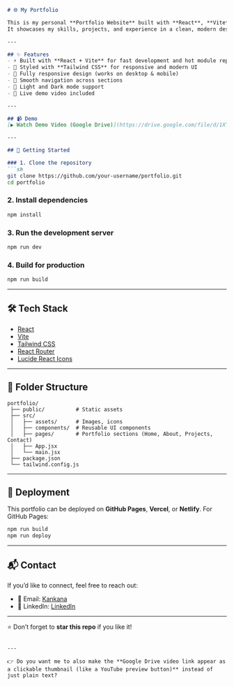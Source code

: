 
````markdown
# 🌐 My Portfolio

This is my personal **Portfolio Website** built with **React**, **Vite**, and **Tailwind CSS**.  
It showcases my skills, projects, and experience in a clean, modern design with smooth navigation.

---

## ✨ Features
- ⚡ Built with **React + Vite** for fast development and hot module replacement (HMR)  
- 🎨 Styled with **Tailwind CSS** for responsive and modern UI  
- 📱 Fully responsive design (works on desktop & mobile)  
- 🔗 Smooth navigation across sections  
- 🌙 Light and Dark mode support  
- 🎥 Live demo video included  

---

## 📹 Demo
[▶ Watch Demo Video (Google Drive)](https://drive.google.com/file/d/1XTOo97jqJLDMRUSONuntdWyDYncNyfEw/view?usp=drive_link)

---

## 🚀 Getting Started

### 1. Clone the repository
```sh
git clone https://github.com/your-username/portfolio.git
cd portfolio
````

### 2. Install dependencies

```sh
npm install
```

### 3. Run the development server

```sh
npm run dev
```

### 4. Build for production

```sh
npm run build
```

---

## 🛠️ Tech Stack

* [React](https://react.dev/)
* [Vite](https://vitejs.dev/)
* [Tailwind CSS](https://tailwindcss.com/)
* [React Router](https://reactrouter.com/)
* [Lucide React Icons](https://lucide.dev/)

---

## 📂 Folder Structure

```
portfolio/
 ├── public/          # Static assets
 ├── src/
 │   ├── assets/      # Images, icons
 │   ├── components/  # Reusable UI components
 │   ├── pages/       # Portfolio sections (Home, About, Projects, Contact)
 │   ├── App.jsx
 │   └── main.jsx
 ├── package.json
 └── tailwind.config.js
```

---

## 🌟 Deployment

This portfolio can be deployed on **GitHub Pages**, **Vercel**, or **Netlify**.
For GitHub Pages:

```sh
npm run build
npm run deploy
```

---

## 📬 Contact

If you’d like to connect, feel free to reach out:

* 📧 Email: [Kankana](kankanadas2482@gmail.com)
* 💼 LinkedIn: [LinkedIn](https://www.linkedin.com/in/kankana-das-7a94a62b2/)

---

⭐ Don’t forget to **star this repo** if you like it!

```

---

👉 Do you want me to also make the **Google Drive video link appear as a clickable thumbnail (like a YouTube preview button)** instead of just plain text?
```
